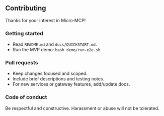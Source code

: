 ## Contributing

Thanks for your interest in Micro‑MCP!

### Getting started

- Read `README.md` and `docs/QUICKSTART.md`.
- Run the MVP demo: `bash demo/run-e2e.sh`.

### Pull requests

- Keep changes focused and scoped.
- Include brief descriptions and testing notes.
- For new services or gateway features, add/update docs.

### Code of conduct

Be respectful and constructive. Harassment or abuse will not be tolerated.


